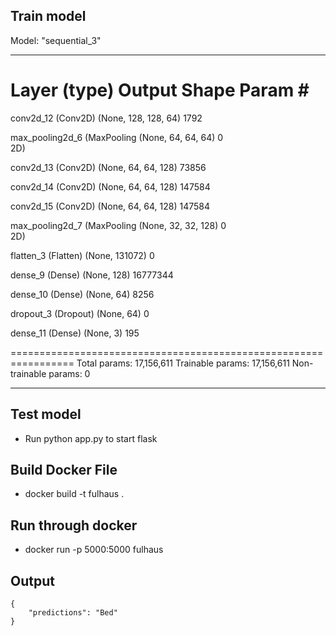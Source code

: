## Train model

Model: "sequential_3"
_________________________________________________________________
 Layer (type)                Output Shape              Param #   
=================================================================
 conv2d_12 (Conv2D)          (None, 128, 128, 64)      1792      
                                                                 
 max_pooling2d_6 (MaxPooling  (None, 64, 64, 64)       0         
 2D)                                                             
                                                                 
 conv2d_13 (Conv2D)          (None, 64, 64, 128)       73856     
                                                                 
 conv2d_14 (Conv2D)          (None, 64, 64, 128)       147584    
                                                                 
 conv2d_15 (Conv2D)          (None, 64, 64, 128)       147584    
                                                                 
 max_pooling2d_7 (MaxPooling  (None, 32, 32, 128)      0         
 2D)                                                             
                                                                 
 flatten_3 (Flatten)         (None, 131072)            0         
                                                                 
 dense_9 (Dense)             (None, 128)               16777344  
                                                                 
 dense_10 (Dense)            (None, 64)                8256      
                                                                 
 dropout_3 (Dropout)         (None, 64)                0         
                                                                 
 dense_11 (Dense)            (None, 3)                 195       
                                                                 
=================================================================
Total params: 17,156,611
Trainable params: 17,156,611
Non-trainable params: 0
_________________________________________________________________

## Test model
-   Run python app.py to start flask

## Build Docker File
- docker build -t fulhaus .

## Run through docker
- docker run -p 5000:5000 fulhaus

## Output
``` 
{
    "predictions": "Bed"
}
```